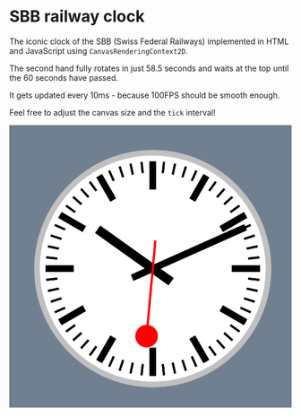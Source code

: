 # SBB railway clock

The iconic clock of the SBB (Swiss Federal Railways) implemented in HTML and JavaScript using `CanvasRenderingContext2D`.

The second hand fully rotates in just 58.5 seconds and waits at the top until the 60 seconds have passed.

It gets updated every 10ms - because 100FPS should be smooth enough. 

Feel free to adjust the canvas size and the `tick` interval!

![The rendered clock](clock.png)
